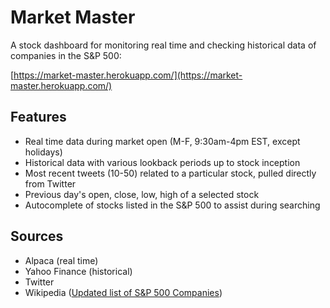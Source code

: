 # Market Master
A stock dashboard for monitoring real time and checking historical data of companies in the S&P 500:

[https://market-master.herokuapp.com/](https://market-master.herokuapp.com/)

## Features
- Real time data during market open (M-F, 9:30am-4pm EST, except holidays)
- Historical data with various lookback periods up to stock inception
- Most recent tweets (10-50) related to a particular stock, pulled directly from Twitter
- Previous day's open, close, low, high of a selected stock
- Autocomplete of stocks listed in the S&P 500 to assist during searching

## Sources
- Alpaca (real time)
- Yahoo Finance (historical)
- Twitter
- Wikipedia ([Updated list of S&P 500 Companies](https://en.wikipedia.org/wiki/List_of_S%26P_500_companies))